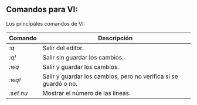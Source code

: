## Comandos para VI:

Los principales comandos de VI:

| Comando   | Descripción                                                      |
| --------- | ---------------------------------------------------------------- |
| *:q*      | Salir del editor.                                                |
| *:q!*     | Salir sin guardar los cambios.                                   |
| *:wq*     | Salir y guardar los cambios.                                     |
| *:wq!*    | Salir y guardar los cambios, pero no verifica si se guardó o no. |
| *:set nu* | Mostrar el número de las líneas.                                 |